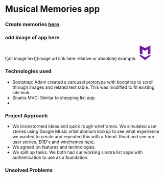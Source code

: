 # Musical Memories app

### Create memories [here](http://45.55.238.138/).


### add image of app here
![alt image text](image url link here relative or absolute)
example:
![alt text](https://github.com/adam-p/markdown-here/raw/master/src/common/images/icon48.png "Logo Title Text 1")

### Technologies used
* Bootstrap: Adam created a carousel prototype with bootstrap to scroll through images and related text table. This was modified to fit existing site look.
* Sinatra MVC: Similar to shopping list app.
*
### Project Approach

* We brainstormed ideas and quick rough wireframes. We simulated user stories using Google Music artist albmum lookup to see what experience we wanted to create and repeated this with a friend. Read and see our user stories, ERD's and  wireframes [here.](https://docs.google.com/presentation/d/1ZhfC3Cqa7CvaiTzcQUD2xVrAqudT6L4q1gGsjzXPHWE/edit#slide=id.g74d139cf2_0_34)
* We agreed on features and technologies.
* We split up tasks. We both had our working sinatra list apps with authentication to use as a foundation.

### Unsolved Problems
